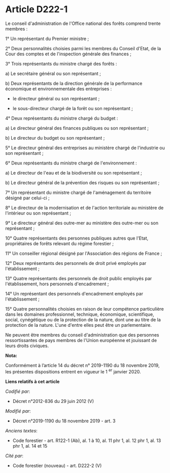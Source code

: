 # Article D222-1

Le conseil d'administration de l'Office national des forêts comprend trente membres :

1° Un représentant du Premier ministre ;

2° Deux personnalités choisies parmi les membres du Conseil d'Etat, de la Cour des comptes et de l'inspection générale des
finances ;

3° Trois représentants du ministre chargé des forêts :

a) Le secrétaire général ou son représentant ;

b) Deux représentants de la direction générale de la performance économique et environnementale des entreprises :

- le directeur général ou son représentant ;

- le sous-directeur chargé de la forêt ou son représentant ;

4° Deux représentants du ministre chargé du budget :

a) Le directeur général des finances publiques ou son représentant ;

b) Le directeur du budget ou son représentant ;

5° Le directeur général des entreprises au ministère chargé de l'industrie ou son représentant ;

6° Deux représentants du ministre chargé de l'environnement :

a) Le directeur de l'eau et de la biodiversité ou son représentant ;

b) Le directeur général de la prévention des risques ou son représentant ;

7° Un représentant du ministre chargé de l'aménagement du territoire désigné par celui-ci ;

8° Le directeur de la modernisation et de l'action territoriale au ministère de l'intérieur ou son représentant ;

9° Le directeur général des outre-mer au ministère des outre-mer ou son représentant ;

10° Quatre représentants des personnes publiques autres que l'Etat, propriétaires de forêts relevant du régime forestier ;

11° Un conseiller régional désigné par l'Association des régions de France ;

12° Deux représentants des personnels de droit privé employés par l'établissement ;

13° Quatre représentants des personnels de droit public employés par l'établissement, hors personnels d'encadrement ;

14° Un représentant des personnels d'encadrement employés par l'établissement ;

15° Quatre personnalités choisies en raison de leur compétence particulière dans les domaines professionnel, technique,
économique, scientifique, social, cynégétique ou de la protection de la nature, dont une au titre de la protection de la
nature. L'une d'entre elles peut être un parlementaire.

Ne peuvent être membres du conseil d'administration que des personnes ressortissantes de pays membres de l'Union européenne
et jouissant de leurs droits civiques.

**Nota:**

Conformément à l’article 14 du décret n° 2019-1190 du 18 novembre 2019, les présentes dispositions entrent en vigueur le 1
  <sup>er</sup> janvier 2020.

**Liens relatifs à cet article**

_Codifié par_:

  - Décret n°2012-836 du 29 juin 2012 (V)

_Modifié par_:

  - Décret n°2019-1190 du 18 novembre 2019 - art. 3

_Anciens textes_:

  - Code forestier - art. R122-1 (Ab), al. 1 à 10, al. 11 phr 1, al. 12 phr 1, al. 13 phr 1, al. 14 et 15

_Cité par_:

  - Code forestier (nouveau) - art. D222-2 (V)
